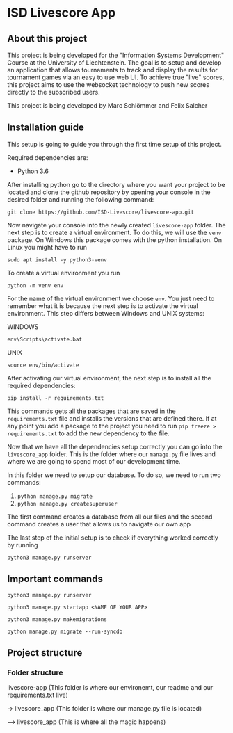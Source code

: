 # ISD Livescore App

## About this project

This project is being developed for the "Information Systems Development" Course at the University of Liechtenstein. The goal is to setup and develop an application that allows tournaments to track and display the results for tournament games via an easy to use web UI. To achieve true "live" scores, this project aims to use the websocket technology to push new scores directly to the subscribed users.

This project is being developed by Marc Schlömmer and Felix Salcher

## Installation guide

This setup is going to guide you through the first time setup of this project.

Required dependencies are:

- Python 3.6

After installing python go to the directory where you want your project to be located and clone the github repository by opening your console in the desired folder and running the following command:

```
git clone https://github.com/ISD-Livescore/livescore-app.git
```

Now navigate your console into the newly created `livescore-app` folder. The next step is to create a virtual environment. To do this, we will use the `venv` package. On Windows this package comes with the python installation. On Linux you might have to run

```
sudo apt install -y python3-venv
```

To create a virtual environment you run 

```python -m venv env```

For the name of the virtual environment we choose `env`. You just need to remember what it is because the next step is to activate the virtual environment. This step differs between Windows and UNIX systems:

WINDOWS
```
env\Scripts\activate.bat
```

UNIX
```
source env/bin/activate
```

After activating our virtual environment, the next step is to install all the required dependencies:

```
pip install -r requirements.txt
```

This commands gets all the packages that are saved in the `requirements.txt` file and installs the versions that are defined there. If at any point you add a package to the project you need to run `pip freeze > requirements.txt` to add the new dependency to the file.

Now that we have all the dependencies setup correctly you can go into the `livescore_app` folder. This is the folder where our `manage.py` file lives and where we are going to spend most of our development time.

In this folder we need to setup our database. To do so, we need to run two commands:

1) `python manage.py migrate`
2) `python manage.py createsuperuser`

The first command creates a database from all our files and the second command creates a user that allows us to navigate our own app

The last step of the initial setup is to check if everything worked correctly by running

```
python3 manage.py runserver
```

## Important commands

```
python3 manage.py runserver
```
```
python3 manage.py startapp <NAME OF YOUR APP>
```
```
python3 manage.py makemigrations
```
```
python manage.py migrate --run-syncdb
```



## Project structure

### Folder structure

livescore-app (This folder is where our environemt, our readme and our requirements.txt live)

-> livescore_app (This folder is where our manage.py file is located)

--> livescore_app (This is where all the magic happens)
